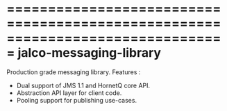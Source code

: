 ===============================================================================
    jalco-messaging-library
===============================================================================

Production grade messaging library. Features :
 - Dual support of JMS 1.1 and HornetQ core API.
 - Abstraction API layer for client code.
 - Pooling support for publishing use-cases.